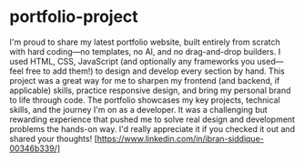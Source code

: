 # portfolio-project
I'm proud to share my latest portfolio website, built entirely from scratch with hard coding—no templates, no AI, and no drag-and-drop builders. I used HTML, CSS, JavaScript (and optionally any frameworks you used—feel free to add them!) to design and develop every section by hand. This project was a great way for me to sharpen my frontend (and backend, if applicable) skills, practice responsive design, and bring my personal brand to life through code. The portfolio showcases my key projects, technical skills, and the journey I'm on as a developer. It was a challenging but rewarding experience that pushed me to solve real design and development problems the hands-on way. I'd really appreciate it if you checked it out and shared your thoughts! [https://www.linkedin.com/in/ibran-siddique-00346b339/]
